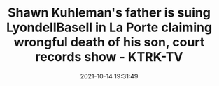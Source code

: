 ---
"title": "Shawn Kuhleman's father is suing LyondellBasell in La Porte claiming wrongful death of his son, court records show - KTRK-TV"
"date": "2021-10-14 19:31:49"
"feed_name": "GOOGLENEWSINDUSTRIAL"
"feed_website": "https://news.google.com/search?q=industrial%2Bincident&hl=en-US&gl=US&ceid=US:en"
"feed_rss": "https://news.google.com/rss/search?q=industrial%2Bincident&hl=en-US&gl=US&ceid=US:en"
"link": "https://abc13.com/father-of-worker-killed-in-la-porte-leak-files-lawsuit-for-sons-death/11126151/"
"source": "{'href': 'https://abc13.com', 'title': 'KTRK-TV'}"
"file": "_posts/2021-1-1-f973c640de4789540def28e5dcac5b4ff2ded0a0.md"
"accident": "0"
"drilling": "0"
"dead": "0"
"injured": "0"
"arrested": "0"
"place": "unknown place"
"where": "unknown site"
"causes": "unknown"
"place_uri": "unknown place"
---